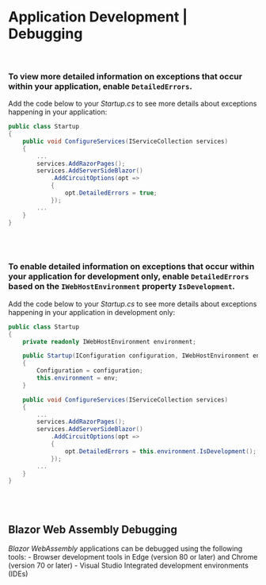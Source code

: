 # Application Development | Debugging
<br>

### To view more detailed information on exceptions that occur within your application, enable `DetailedErrors`.

Add the code below to your _Startup.cs_ to see more details about exceptions happening in your application:

```csharp
public class Startup
{
	public void ConfigureServices(IServiceCollection services)
	{
		...
		services.AddRazorPages();
		services.AddServerSideBlazor()
		    .AddCircuitOptions(opt =>
		    {
				opt.DetailedErrors = true;
			});
		...
	}
}
```
<br><br>


### To enable detailed information on exceptions that occur within your application for development only, enable `DetailedErrors` based on the `IWebHostEnvironment` property `IsDevelopment`.

Add the code below to your _Startup.cs_ to see more details about exceptions happening in your application in development only:

```csharp
public class Startup
{
	private readonly IWebHostEnvironment environment;

	public Startup(IConfiguration configuration, IWebHostEnvironment env)
	{
		Configuration = configuration;
		this.environment = env;
	}

	public void ConfigureServices(IServiceCollection services)
	{
		...
		services.AddRazorPages();
		services.AddServerSideBlazor()
		    .AddCircuitOptions(opt =>
		    {
				opt.DetailedErrors = this.environment.IsDevelopment();
			});
		...
	}
}
```
<br><br>


## Blazor Web Assembly Debugging

_Blazor WebAssembly_ applications can be debugged using the following tools:
	- Browser development tools in Edge (version 80 or later) and Chrome (version 70 or later)
	- Visual Studio Integrated development environments (IDEs)

